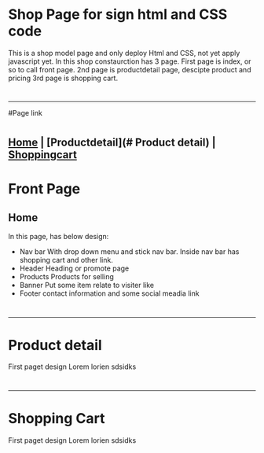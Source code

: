 # Shop Page for sign html and CSS code
This is a shop model page and only deploy Html and CSS, not yet apply javascript yet.
In this shop constaurction has 3 page. 
First page is index, or so to call front page.
2nd page is productdetail page, descipte product and pricing
3rd page is shopping cart.
#
---
#Page link
#
[Home](https://ofiscarlett.github.io/ColthesShopDesign/) | [Productdetail](# Product detail) | [Shoppingcart](#shoppingcart)
---
# Front Page
## Home
In this page, has below design:
- Nav bar
  With drop down menu and stick nav bar. Inside nav bar has shopping cart and other link.
- Header
  Heading or promote page 
- Products
  Products for selling
- Banner
  Put some item relate to visiter like
- Footer
  contact information and some social meadia link

#
---
# Product detail
First paget design 
Lorem lorien sdsidks 
#
---
# Shopping Cart
First paget design 
Lorem lorien sdsidks 
#

